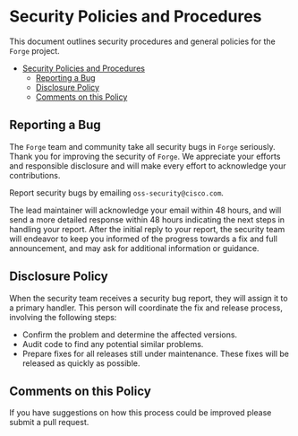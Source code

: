 # Security Policies and Procedures

This document outlines security procedures and general policies for the
`Forge` project.

- [Security Policies and Procedures](#security-policies-and-procedures)
  - [Reporting a Bug](#reporting-a-bug)
  - [Disclosure Policy](#disclosure-policy)
  - [Comments on this Policy](#comments-on-this-policy)

## Reporting a Bug

The `Forge` team and community take all security bugs in
`Forge` seriously. Thank you for improving the security of
`Forge`. We appreciate your efforts and responsible disclosure and
will make every effort to acknowledge your contributions.

Report security bugs by emailing `oss-security@cisco.com`.

The lead maintainer will acknowledge your email within 48 hours, and will send a
more detailed response within 48 hours indicating the next steps in handling
your report. After the initial reply to your report, the security team will
endeavor to keep you informed of the progress towards a fix and full
announcement, and may ask for additional information or guidance.

## Disclosure Policy

When the security team receives a security bug report, they will assign it to a
primary handler. This person will coordinate the fix and release process,
involving the following steps:

- Confirm the problem and determine the affected versions.
- Audit code to find any potential similar problems.
- Prepare fixes for all releases still under maintenance. These fixes will be
  released as quickly as possible.

## Comments on this Policy

If you have suggestions on how this process could be improved please submit a
pull request.
